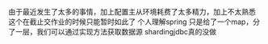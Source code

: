 
由于最近发生了太多的事情，加上配置主从环境耗费了太多精力，加上不太熟悉
这个在截止交作业的时候只能暂时如此了
个人理解spring 只是给了一个map，分了一层，我们可以通过实现方法获取数据源
shardingjdbc真的没做